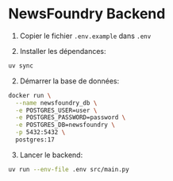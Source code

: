 # NewsFoundry Backend

1. Copier le fichier `.env.example` dans `.env`


2. Installer les dépendances:
```bash
uv sync
```

2. Démarrer la base de données:
```bash
docker run \
  --name newsfoundry_db \
  -e POSTGRES_USER=user \
  -e POSTGRES_PASSWORD=password \
  -e POSTGRES_DB=newsfoundry \
  -p 5432:5432 \
  postgres:17
```

3. Lancer le backend:
```bash
uv run --env-file .env src/main.py
```

